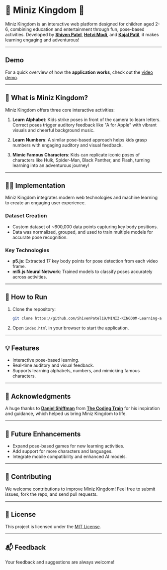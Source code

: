 # 🌟 Miniz Kingdom 🌟

Miniz Kingdom is an interactive web platform designed for children aged 2-6, combining education and entertainment through fun, pose-based activities. Developed by **[Shiven Patel](https://github.com/ShivenPatel19)**, **[Hetvi Modi](https://github.com/Hetvi-Modi)**, and **[Kajal Patil](https://github.com/Kajalpatil2004)**, it makes learning engaging and adventurous!

---

## Demo

For a quick overview of how the **application works**, check out the [video demo](https://drive.google.com/file/d/16yezsuXqHhehigJT4LswxTHwd_Gbl3NS/view?usp=drive_link).

---

## 🎯 **What is Miniz Kingdom?**

Miniz Kingdom offers three core interactive activities:

1. **Learn Alphabet**: Kids strike poses in front of the camera to learn letters. Correct poses trigger auditory feedback like "A for Apple" with vibrant visuals and cheerful background music.

2. **Learn Numbers**: A similar pose-based approach helps kids grasp numbers with engaging auditory and visual feedback.

3. **Mimic Famous Characters**: Kids can replicate iconic poses of characters like Hulk, Spider-Man, Black Panther, and Flash, turning learning into an adventurous journey!

---

## 🧑‍💻 **Implementation**

Miniz Kingdom integrates modern web technologies and machine learning to create an engaging user experience.

### **Dataset Creation**

- Custom dataset of ~600,000 data points capturing key body positions.
- Data was normalized, grouped, and used to train multiple models for accurate pose recognition.

### **Key Technologies**

- **p5.js**: Extracted 17 key body points for pose detection from each video frame.
- **ml5.js Neural Network**: Trained models to classify poses accurately across activities.

---

## 🚀 **How to Run**

1. Clone the repository:

   ```bash
   git clone https://github.com/ShivenPatel19/MINIZ-KINGDOM-Learning-and-Entertainment-Platform-for-Children.git
   ```

2. Open `index.html` in your browser to start the application.

---

## 💡 **Features**

- Interactive pose-based learning.
- Real-time auditory and visual feedback.
- Supports learning alphabets, numbers, and mimicking famous characters.

---

## 🙌 **Acknowledgments**

A huge thanks to **[Daniel Shiffman](https://github.com/shiffman)** from **[The Coding Train](https://github.com/CodingTrain)** for his inspiration and guidance, which helped us bring Miniz Kingdom to life.

---

## 🌟 **Future Enhancements**

- Expand pose-based games for new learning activities.
- Add support for more characters and languages.
- Integrate mobile compatibility and enhanced AI models.

---

## 🤝 **Contributing**

We welcome contributions to improve Miniz Kingdom! Feel free to submit issues, fork the repo, and send pull requests.

---

## 📄 **License**

This project is licensed under the [MIT License](LICENSE).

---

## 📬 **Feedback**

Your feedback and suggestions are always welcome!
